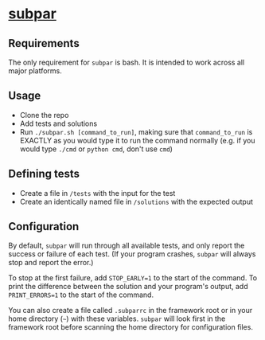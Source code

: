 # [subpar](https://github.com/adoxography/subpar)

## Requirements
The only requirement for `subpar` is bash. It is intended to work across all major platforms.

## Usage
* Clone the repo
* Add tests and solutions
* Run `./subpar.sh [command_to_run]`, making sure that `command_to_run` is EXACTLY as you would type it to run the command normally (e.g. if you would type `./cmd` or `python cmd`, don't use `cmd`)

## Defining tests
* Create a file in `/tests` with the input for the test
* Create an identically named file in `/solutions` with the expected output

## Configuration
By default, `subpar` will run through all available tests, and only report the success or failure of each test. (If your program crashes, `subpar` will always stop and report the error.)

To stop at the first failure, add `STOP_EARLY=1` to the start of the command.
To print the difference between the solution and your program's output, add `PRINT_ERRORS=1` to the start of the command.

You can also create a file called `.subparrc` in the framework root or in your home directory (`~`) with these variables. `subpar` will look first in the framework root before scanning the home directory for configuration files.
